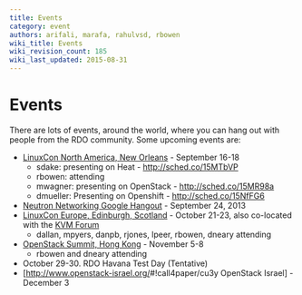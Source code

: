 ```yaml
---
title: Events
category: event
authors: arifali, marafa, rahulvsd, rbowen
wiki_title: Events
wiki_revision_count: 185
wiki_last_updated: 2015-08-31
---
```


# Events

There are lots of events, around the world, where you can hang out with people from the RDO community. Some upcoming events are:

*   [LinuxCon North America, New Orleans](http://events.linuxfoundation.org/events/linuxcon-north-america) - September 16-18
    -   sdake: presenting on Heat - <http://sched.co/15MTbVP>
    -   rbowen: attending
    -   mwagner: presenting on OpenStack - <http://sched.co/15MR98a>
    -   dmueller: Presenting on Openshift - <http://sched.co/15NfFG6>
*   [Neutron Networking Google Hangout](https://plus.google.com/events/cph9aq3a6ag1lb17g3gsvaiiljg) - September 24, 2013
*   [LinuxCon Europe, Edinburgh, Scotland](http://events.linuxfoundation.org/events/linuxcon-europe) - October 21-23, also co-located with the [KVM Forum](http://events.linuxfoundation.org/events/kvm-forum)
    -   dallan, mpyers, danpb, rjones, lpeer, rbowen, dneary attending
*   [OpenStack Summit, Hong Kong](http://www.openstack.org/summit/openstack-summit-hong-kong-2013/) - November 5-8
    -   rbowen and dneary attending
*   October 29-30. RDO Havana Test Day (Tentative)
*   [<http://www.openstack-israel.org/>#!call4paper/cu3y OpenStack Israel] - December 3
